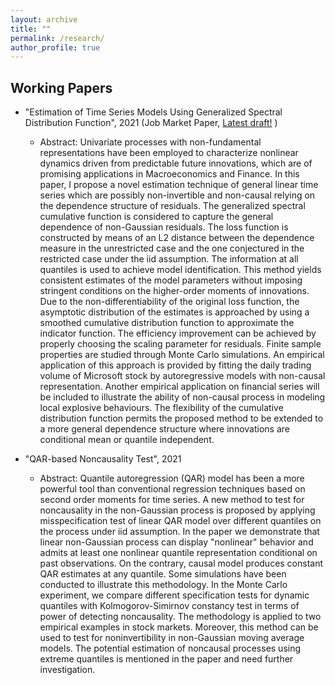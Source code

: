 ```yaml
---
layout: archive
title: ""
permalink: /research/
author_profile: true
---
```



Working Papers
-----
* "Estimation of Time Series Models Using Generalized Spectral Distribution Function", 2021 (Job Market Paper, <a href="https://drive.google.com/file/d/1Y-TzaeBWhJxF2_vBcKMOcqI_HZKAzwsO/view?usp=sharing">Latest draft!</a> )
  * Abstract: Univariate processes with non-fundamental representations have been employed to characterize nonlinear dynamics driven from predictable future innovations, which are of promising applications in Macroeconomics and Finance. In this paper, I propose a novel estimation technique of general linear time series which are possibly non-invertible and non-causal relying on the dependence structure of residuals. The generalized spectral cumulative function is considered to capture the general dependence of non-Gaussian residuals. The loss function is constructed by means of an L2 distance between the dependence measure in the unrestricted case and the one conjectured in the restricted case under the iid assumption. The information at all quantiles is used to achieve model identification. This method yields consistent estimates of the model parameters without imposing stringent conditions on the higher-order moments of innovations. Due to the non-differentiability of the original loss function, the asymptotic distribution of the estimates is approached by using a smoothed cumulative distribution function to approximate the indicator function. The efficiency improvement can be achieved by properly choosing the scaling parameter for residuals. Finite sample properties are studied through Monte Carlo simulations. An empirical application of this approach is provided by fitting the daily trading volume of Microsoft stock by autoregressive models with non-causal representation. Another empirical application on financial series will be included to illustrate the ability of non-causal process in modeling local explosive behaviours. The flexibility of the cumulative distribution function permits the proposed method to be extended to a more general dependence structure where innovations are conditional mean or quantile independent.

* "QAR-based Noncausality Test", 2021 
  * Abstract: Quantile autoregression (QAR) model has been a more powerful tool than conventional regression techniques based on second order moments for time series. A new method to test for noncausality in the non-Gaussian process is proposed by applying misspecification test of linear QAR model over different quantiles on the process under iid assumption. In the paper we demonstrate that linear non-Gaussian process can display "nonlinear" behavior and admits at least one nonlinear quantile representation conditional on past observations. On the contrary, causal model produces constant QAR estimates at any quantile. Some simulations have been conducted to illustrate this methodology. In the Monte Carlo experiment, we compare different specification tests for dynamic quantiles with Kolmogorov-Simirnov constancy test in terms of power of detecting noncausality. The methodology is applied to two empirical examples in stock markets. Moreover, this method can be used to test for noninvertibility in non-Gaussian moving average models. The potential estimation of noncausal processes using extreme quantiles is mentioned in the paper and need further investigation.    
